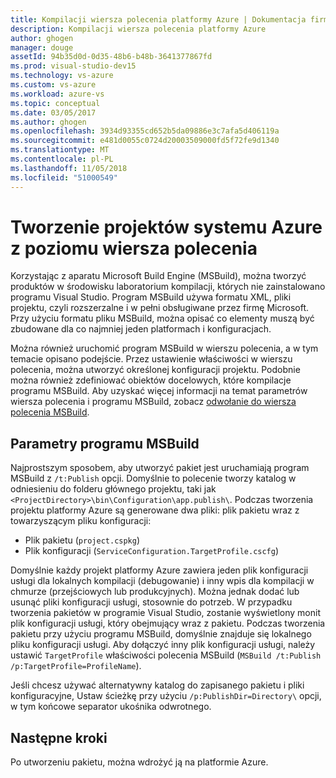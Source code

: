 ```yaml
---
title: Kompilacji wiersza polecenia platformy Azure | Dokumentacja firmy Microsoft
description: Kompilacji wiersza polecenia platformy Azure
author: ghogen
manager: douge
assetId: 94b35d0d-0d35-48b6-b48b-3641377867fd
ms.prod: visual-studio-dev15
ms.technology: vs-azure
ms.custom: vs-azure
ms.workload: azure-vs
ms.topic: conceptual
ms.date: 03/05/2017
ms.author: ghogen
ms.openlocfilehash: 3934d93355cd652b5da09886e3c7afa5d406119a
ms.sourcegitcommit: e481d0055c0724d20003509000fd5f72fe9d1340
ms.translationtype: MT
ms.contentlocale: pl-PL
ms.lasthandoff: 11/05/2018
ms.locfileid: "51000549"
---
```

# <a name="building-azure-projects-from-the-command-line"></a>Tworzenie projektów systemu Azure z poziomu wiersza polecenia
Korzystając z aparatu Microsoft Build Engine (MSBuild), można tworzyć produktów w środowisku laboratorium kompilacji, których nie zainstalowano programu Visual Studio. Program MSBuild używa formatu XML, pliki projektu, czyli rozszerzalne i w pełni obsługiwane przez firmę Microsoft. Przy użyciu formatu pliku MSBuild, można opisać co elementy muszą być zbudowane dla co najmniej jeden platformach i konfiguracjach.

Można również uruchomić program MSBuild w wierszu polecenia, a w tym temacie opisano podejście. Przez ustawienie właściwości w wierszu polecenia, można utworzyć określonej konfiguracji projektu. Podobnie można również zdefiniować obiektów docelowych, które kompilacje programu MSBuild. Aby uzyskać więcej informacji na temat parametrów wiersza polecenia i programu MSBuild, zobacz [odwołanie do wiersza polecenia MSBuild](https://msdn.microsoft.com/library/ms164311.aspx).

## <a name="msbuild-parameters"></a>Parametry programu MSBuild
Najprostszym sposobem, aby utworzyć pakiet jest uruchamiają program MSBuild z `/t:Publish` opcji. Domyślnie to polecenie tworzy katalog w odniesieniu do folderu głównego projektu, taki jak `<ProjectDirectory>\bin\Configuration\app.publish\`. Podczas tworzenia projektu platformy Azure są generowane dwa pliki: plik pakietu wraz z towarzyszącym pliku konfiguracji:

* Plik pakietu (`project.cspkg`)
* Plik konfiguracji (`ServiceConfiguration.TargetProfile.cscfg`)

Domyślnie każdy projekt platformy Azure zawiera jeden plik konfiguracji usługi dla lokalnych kompilacji (debugowanie) i inny wpis dla kompilacji w chmurze (przejściowych lub produkcyjnych). Można jednak dodać lub usunąć pliki konfiguracji usługi, stosownie do potrzeb. W przypadku tworzenia pakietów w programie Visual Studio, zostanie wyświetlony monit plik konfiguracji usługi, który obejmujący wraz z pakietu. Podczas tworzenia pakietu przy użyciu programu MSBuild, domyślnie znajduje się lokalnego pliku konfiguracji usługi. Aby dołączyć inny plik konfiguracji usługi, należy ustawić `TargetProfile` właściwości polecenia MSBuild (`MSBuild /t:Publish /p:TargetProfile=ProfileName`).

Jeśli chcesz używać alternatywny katalog do zapisanego pakietu i pliki konfiguracyjne, Ustaw ścieżkę przy użyciu `/p:PublishDir=Directory\` opcji, w tym końcowe separator ukośnika odwrotnego.

## <a name="next-steps"></a>Następne kroki
Po utworzeniu pakietu, można wdrożyć ją na platformie Azure.